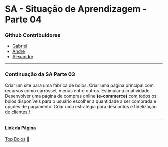 # SA - Situação de Aprendizagem - Parte 04

### Github Contribuidores
- [Gabriel](https://github.com/Neves84)
- [Andre](https://github.com/AndreV251)
- [Alexandre](https://github.com/alexhgame)

<hr>

<h3>Continuação da SA Parte 03</h3>

<p>Criar um site para uma fábrica de bolos. Criar uma página principal com recursos como carrossel, menus entre outros. Estimular a criatividade. Desenvolver uma página de compras online <b>(e-commerce)</b>
com todos os bolos disponíveis para o usuário escolher a quantidade a ser comprada e opções de pagamento. Criar uma estratégia para descontos e fidelização de clientes.!</p>



<hr>


<h4>Link da Página</h4>

[Top Bolos](http://www.topbolos.epizy.com/) :link:
